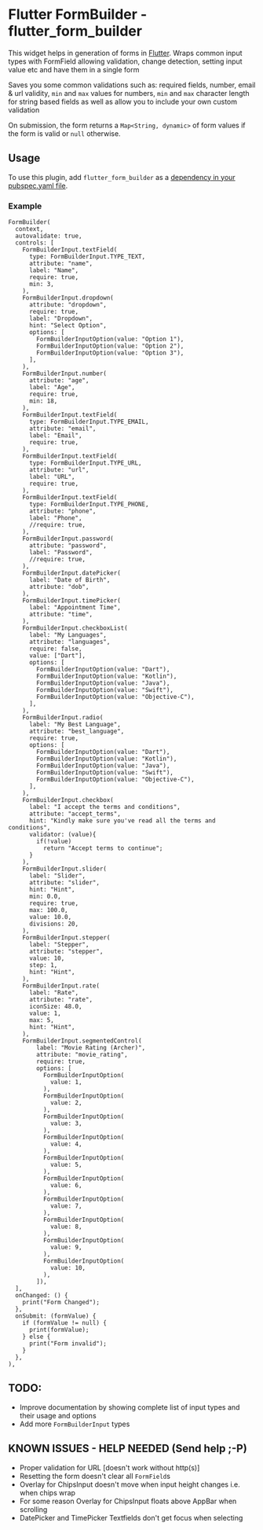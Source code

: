 # Flutter FormBuilder - flutter_form_builder

This widget helps in generation of forms in [Flutter](https://flutter.io/). 
Wraps common input types with FormField allowing validation, change detection, setting input value etc and have them in a single form

Saves you some common validations  such as: required fields, number, email & url validity, `min` and `max` values for numbers, `min` and `max` character length for string based fields
as well as allow you to include your own custom validation

On submission, the form returns a `Map<String, dynamic>` of form values if the form is valid or `null` otherwise.


## Usage
To use this plugin, add `flutter_form_builder` as a [dependency in your pubspec.yaml file](https://flutter.io/platform-plugins/).


### Example

```
FormBuilder(
  context,
  autovalidate: true,
  controls: [
    FormBuilderInput.textField(
      type: FormBuilderInput.TYPE_TEXT,
      attribute: "name",
      label: "Name",
      require: true,
      min: 3,
    ),
    FormBuilderInput.dropdown(
      attribute: "dropdown",
      require: true,
      label: "Dropdown",
      hint: "Select Option",
      options: [
        FormBuilderInputOption(value: "Option 1"),
        FormBuilderInputOption(value: "Option 2"),
        FormBuilderInputOption(value: "Option 3"),
      ],
    ),
    FormBuilderInput.number(
      attribute: "age",
      label: "Age",
      require: true,
      min: 18,
    ),
    FormBuilderInput.textField(
      type: FormBuilderInput.TYPE_EMAIL,
      attribute: "email",
      label: "Email",
      require: true,
    ),
    FormBuilderInput.textField(
      type: FormBuilderInput.TYPE_URL,
      attribute: "url",
      label: "URL",
      require: true,
    ),
    FormBuilderInput.textField(
      type: FormBuilderInput.TYPE_PHONE,
      attribute: "phone",
      label: "Phone",
      //require: true,
    ),
    FormBuilderInput.password(
      attribute: "password",
      label: "Password",
      //require: true,
    ),
    FormBuilderInput.datePicker(
      label: "Date of Birth",
      attribute: "dob",
    ),
    FormBuilderInput.timePicker(
      label: "Appointment Time",
      attribute: "time",
    ),
    FormBuilderInput.checkboxList(
      label: "My Languages",
      attribute: "languages",
      require: false,
      value: ["Dart"],
      options: [
        FormBuilderInputOption(value: "Dart"),
        FormBuilderInputOption(value: "Kotlin"),
        FormBuilderInputOption(value: "Java"),
        FormBuilderInputOption(value: "Swift"),
        FormBuilderInputOption(value: "Objective-C"),
      ],
    ),
    FormBuilderInput.radio(
      label: "My Best Language",
      attribute: "best_language",
      require: true,
      options: [
        FormBuilderInputOption(value: "Dart"),
        FormBuilderInputOption(value: "Kotlin"),
        FormBuilderInputOption(value: "Java"),
        FormBuilderInputOption(value: "Swift"),
        FormBuilderInputOption(value: "Objective-C"),
      ],
    ),
    FormBuilderInput.checkbox(
      label: "I accept the terms and conditions",
      attribute: "accept_terms",
      hint: "Kindly make sure you've read all the terms and conditions",
      validator: (value){
        if(!value)
          return "Accept terms to continue";
      }
    ),
    FormBuilderInput.slider(
      label: "Slider",
      attribute: "slider",
      hint: "Hint",
      min: 0.0,
      require: true,
      max: 100.0,
      value: 10.0,
      divisions: 20,
    ),
    FormBuilderInput.stepper(
      label: "Stepper",
      attribute: "stepper",
      value: 10,
      step: 1,
      hint: "Hint",
    ),
    FormBuilderInput.rate(
      label: "Rate",
      attribute: "rate",
      iconSize: 48.0,
      value: 1,
      max: 5,
      hint: "Hint",
    ),
    FormBuilderInput.segmentedControl(
        label: "Movie Rating (Archer)",
        attribute: "movie_rating",
        require: true,
        options: [
          FormBuilderInputOption(
            value: 1,
          ),
          FormBuilderInputOption(
            value: 2,
          ),
          FormBuilderInputOption(
            value: 3,
          ),
          FormBuilderInputOption(
            value: 4,
          ),
          FormBuilderInputOption(
            value: 5,
          ),
          FormBuilderInputOption(
            value: 6,
          ),
          FormBuilderInputOption(
            value: 7,
          ),
          FormBuilderInputOption(
            value: 8,
          ),
          FormBuilderInputOption(
            value: 9,
          ),
          FormBuilderInputOption(
            value: 10,
          ),
        ]),
  ],
  onChanged: () {
    print("Form Changed");
  },
  onSubmit: (formValue) {
    if (formValue != null) {
      print(formValue);
    } else {
      print("Form invalid");
    }
  },
),
```

## TODO: 
* Improve documentation by showing complete list of input types and their usage and options
* Add more `FormBuilderInput` types

## KNOWN ISSUES - HELP NEEDED (Send help ;-P)
* Proper validation for URL [doesn't work without http(s)]
* Resetting the form doesn't clear all `FormField`s
* Overlay for ChipsInput doesn't move when input height changes i.e. when chips wrap
* For some reason Overlay for ChipsInput floats above AppBar when scrolling
* DatePicker and TimePicker Textfields don't get focus when selecting

